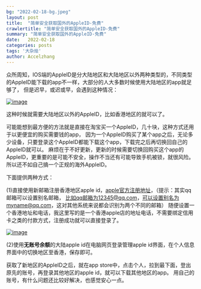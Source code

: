 ```yaml
---
bg: "2022-02-18-bg.jpeg"
layout: post
title:  "简单安全获取国外的AppleID-免费"
crawlertitle: "简单安全获取国外的AppleID-免费"
summary: "简单安全获取国外的AppleID-免费"
date:   2022-02-18
categories: posts
tags: '大杂烩'
author: Accelzhang
---
```


众所周知，IOS端的AppleID是分大陆地区和大陆地区以外两种类型的，不同类型的AppleID能下载的app不一样，大部分的人大多数时候使用大陆地区的app就足够了，
但是迟早，或迟或早，会遇到这种情况：

[![image]({{site.images}}/2022-02-18-1.png)]({{site.images}}/2022-02-18-1.png)

这种时候就需要大陆地区以外的AppleID，比如香港地区的就可以了。

可能能想到最方便的方法就是直接在淘宝买一个AppleID，几十块，这种方式还用于以更便宜的购买需要钱的app，
因为一个AppleID购买了某个app之后，无论多少设备，只要登录这个AppleID都能下载这个app，下载完之后再切换回自己的AppleID就可以。
麻烦在于不好更新，更新的时候需要切换回购买这个app的AppleID，更重要的是可能不安全，操作不当还有可能导致手机被锁，就很风险。
所以还不如自己搞一个正规的海外AppleID。

下面提供两种方式：

(1)直接使用新邮箱注册香港地区apple id，[apple官方注册地址][apple_id_web]，（提示：其实qq邮箱可以设置别名邮箱，
比如qq邮箱为12345@qq.com，可以设置别名为myname@qq.com，这对其他系统来说都会识别为两个不同的邮箱）
随便设置一个香港地址和电话，我这里写的是一个香港apple店的地址电话，不需要绑定信用卡之类的付款方式，注册成功就可以直接登录了。

[![image]({{site.images}}/2022-02-18-2.png)]({{site.images}}/2022-02-18-2.png)

(2)使用**无账号余额**的大陆apple id在电脑网页登录管理apple id界面，在个人信息界面中的切换地区至香港，保存即可。

获取了新地区的AppleID之后，就在app store中，点击个人，拉到最下面，登出原先的账号，再登录其他地区的apple id，就可以下载其他地区的app。
用自己的账号，有什么问题还比较好解决，也感觉安心一点。

[apple_id_web]: https://appleid.apple.com/account

